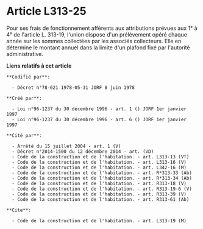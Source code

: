 # Article L313-25

Pour ses frais de fonctionnement afférents aux attributions prévues aux 1° à 4° de l'article L. 313-19, l'union dispose d'un
prélèvement opéré chaque année sur les sommes collectées par les associés collecteurs. Elle en détermine le montant annuel
dans la limite d'un plafond fixé par l'autorité administrative.

**Liens relatifs à cet article**

	**Codifié par**:

	  - Décret n°78-621 1978-05-31 JORF 8 juin 1978

	**Créé par**:

	  - Loi n°96-1237 du 30 décembre 1996 - art. 1 () JORF 1er janvier 1997
	  - Loi n°96-1237 du 30 décembre 1996 - art. 6 () JORF 1er janvier 1997

	**Cité par**:

	  - Arrêté du 15 juillet 2004 - art. 1 (V)
	  - Décret n°2014-1500 du 12 décembre 2014 - art. (VD)
	  - Code de la construction et de l'habitation. - art. L313-13 (VT)
	  - Code de la construction et de l'habitation. - art. L313-16 (V)
	  - Code de la construction et de l'habitation. - art. L342-16 (M)
	  - Code de la construction et de l'habitation. - art. R*313-33 (Ab)
	  - Code de la construction et de l'habitation. - art. R*313-34 (Ab)
	  - Code de la construction et de l'habitation. - art. R313-18 (V)
	  - Code de la construction et de l'habitation. - art. R313-19-6 (V)
	  - Code de la construction et de l'habitation. - art. R313-39 (V)
	  - Code de la construction et de l'habitation. - art. R313-61 (Ab)

	**Cite**:

	  - Code de la construction et de l'habitation. - art. L313-19 (M)
